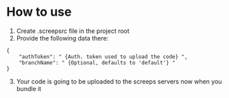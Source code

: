 # How to use
1. Create .screepsrc file in the project root
2. Provide the following data there:
```
{
    "authToken": " {Auth. token used to upload the code} ",
    "branchName": " {Optional, defaults to 'default'} "
}
```
3. Your code is going to be uploaded to the screeps servers now when you bundle it